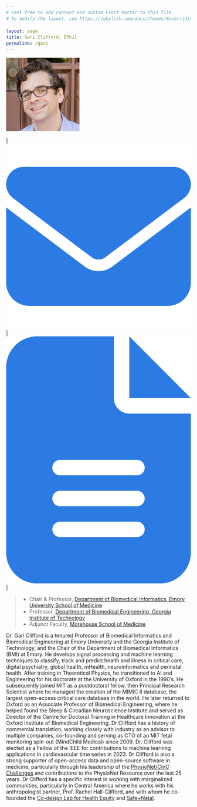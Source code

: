 ```yaml
---
# Feel free to add content and custom Front Matter to this file.
# To modify the layout, see https://jekyllrb.com/docs/themes/#overriding-theme-defaults

layout: page
title: Gari Clifford, DPhil
permalink: /gari
---
```


![round-photo](/people/gari/gari_square.jpg)


<!-- Twitter, Email, Publications --->

<!-- this is here so I can select the images in the table and adjust their sizes -->
<div class="gari-icon"></div>

| [![](/icons/email.svg)](mailto:gari.clifford@bme.gatech.edu) | [![](/icons/publications.svg)](http://scholar.google.com/citations?user=VwYoZ6gAAAAJ&hl=en&oi=ao) |

> - Chair & Professor, [Department of Biomedical Informatics, Emory University School of Medicine](https://www.bmi.emory.edu/)
> - Professor, [Department of Biomedical Engineering, Georgia Institute of Technology](https://bme.gatech.edu/)
> - Adjunct Faculty, [Morehouse School of Medicine](https://www.georgeinstitute.org/)

Dr. Gari Clifford is a tenured Professor of Biomedical Informatics and 
Biomedical Engineering at Emory University and the Georgia Institute 
of Technology, and the Chair of the Department of Biomedical Informatics 
(BMI) at Emory. He develops signal processing and machine learning 
techniques to classify, track and predict health and illness in critical 
care, digital psychiatry, global health, mHealth, neuroinformatics and 
perinatal health.  After training in Theoretical Physics, he transitioned 
to AI and Engineering for his doctorate at the University of Oxford in 
the 1990’s. He subsequently joined MIT as a postdoctoral fellow, then 
Principal Research Scientist where he managed the creation of the 
MIMIC II database, the largest open-access critical care database in 
the world. He later returned to Oxford as an Associate Professor of 
Biomedical Engineering, where he helped found the Sleep & Circadian 
Neuroscience Institute and served as Director of the Centre for Doctoral 
Training in Healthcare Innovation at the Oxford Institute of Biomedical 
Engineering. Dr Clifford has a history of commercial translation, 
working closely with industry as an advisor to multiple companies, 
co-founding and serving as CTO of an MIT fetal monitoring spin-out 
(MindChild Medical) since 2009.  Dr. Clifford was elected as a Fellow of 
the IEEE for contributions to machine learning applications in 
cardiovascular time series in 2023. 
Dr Clifford is also a strong supporter of open-access data and open-source 
software in medicine, particularly through his leadership of the 
[PhysioNet/CinC Challenges](https://physionetchallenges.org) and contributions to the PhysioNet Resource over 
the last 25 years. Dr Clifford has a specific interest in working with 
marginalized communities, particularly in Central America where he works 
with his anthropologist partner, Prof. Rachel Hall-Clifford, and with 
whom he co-founded the [Co-design Lab for Health Equity](https://codesign.emory.edu/) and 
[Safe+Natal](https://safenatal.org).


